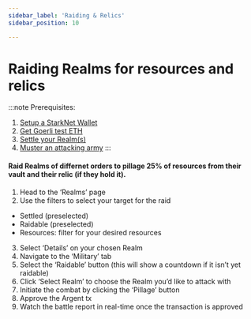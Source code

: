 ```yaml
---
sidebar_label: 'Raiding & Relics'
sidebar_position: 10

---
```


# Raiding Realms for resources and relics

:::note
Prerequisites: 
1. [Setup a StarkNet Wallet](./wallet.md)
2. [Get Goerli test ETH](eth.md)
3. [Settle your Realm(s)](./settle.md)
4. [Muster an attacking army](./military.md)
:::

#### Raid Realms of differnet orders to pillage 25% of resources from their vault and their relic (if they hold it).

1. Head to the ‘Realms’ page
2. Use the filters to select your target for the raid 
- Settled (preselected)
- Raidable (preselected)
- Resources: filter for your desired resources
3. Select ‘Details’ on your chosen Realm
4. Navigate to the ‘Military’ tab
5. Select the ‘Raidable’ button (this will show a countdown if it isn’t yet raidable)
6. Click ‘Select Realm’ to choose the Realm you’d like to attack with
7. Initiate the combat by clicking the ‘Pillage’ button
8. Approve the Argent tx 
9. Watch the battle report in real-time once the transaction is approved
